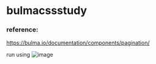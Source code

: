 # bulmacssstudy

### reference:
https://bulma.io/documentation/components/pagination/

run using
![image](https://github.com/user-attachments/assets/33f6a787-2077-4f3c-819d-8ef57e77ba0f)
